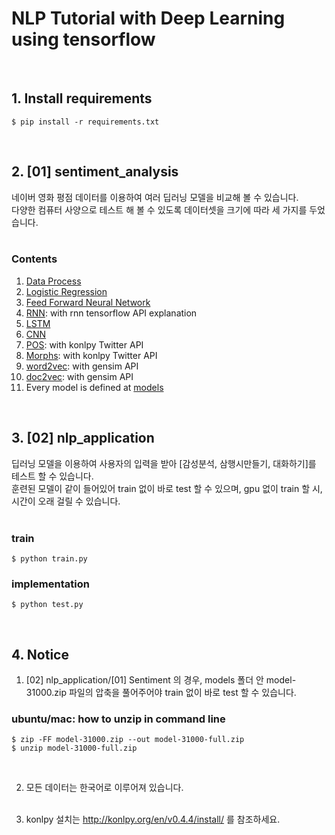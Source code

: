# NLP Tutorial with Deep Learning using tensorflow

<br />

## 1. Install requirements

```
$ pip install -r requirements.txt
```

<br />

## 2. [01] sentiment_analysis

네이버 영화 평점 데이터를 이용하여 여러 딥러닝 모델을 비교해 볼 수 있습니다.<br />
다양한 컴퓨터 사양으로 테스트 해 볼 수 있도록 데이터셋을 크기에 따라 세 가지를 두었습니다.<br /><br />

### Contents
01. [Data Process](https://github.com/Bricoler/nlp-tensorflow/blob/master/01-sentiment_analysis/01-data_process.ipynb)
02. [Logistic Regression](https://github.com/Bricoler/nlp-tensorflow/blob/master/01-sentiment_analysis/02-logistic_regression.ipynb)
03. [Feed Forward Neural Network](https://github.com/Bricoler/nlp-tensorflow/blob/master/01-sentiment_analysis/03-three_layer_net.ipynb)
04. [RNN](https://github.com/Bricoler/nlp-tensorflow/blob/master/01-sentiment_analysis/04-RNN.ipynb): with rnn tensorflow API explanation
05. [LSTM](https://github.com/Bricoler/nlp-tensorflow/blob/master/01-sentiment_analysis/05-LSTM.ipynb)
06. [CNN](https://github.com/Bricoler/nlp-tensorflow/blob/master/01-sentiment_analysis/06-CNN.ipynb)
07. [POS](https://github.com/Bricoler/nlp-tensorflow/blob/master/01-sentiment_analysis/07-POS.ipynb): with konlpy Twitter API
08. [Morphs](https://github.com/Bricoler/nlp-tensorflow/blob/master/01-sentiment_analysis/08-Morphs.ipynb): with konlpy Twitter API
09. [word2vec](https://github.com/Bricoler/nlp-tensorflow/blob/master/01-sentiment_analysis/09-word2vec.ipynb): with gensim API
10. [doc2vec](https://github.com/Bricoler/nlp-tensorflow/blob/master/01-sentiment_analysis/10-doc2vec.ipynb): with gensim API
11. Every model is defined at [models](https://github.com/Bricoler/nlp-tensorflow/blob/master/01-sentiment_analysis/models.py)

<br />

## 3. [02] nlp_application

딥러닝 모델을 이용하여 사용자의 입력을 받아 [감성분석, 삼행시만들기, 대화하기]를 테스트 할 수 있습니다.<br />
훈련된 모델이 같이 들어있어 train 없이 바로 test 할 수 있으며, gpu 없이 train 할 시, 시간이 오래 걸릴 수 있습니다.<br /><br />

### train

```
$ python train.py
```

### implementation

```
$ python test.py
```

<br />

## 4. Notice
1. [02] nlp_application/[01] Sentiment 의 경우, models 폴더 안 model-31000.zip 파일의 압축을 풀어주어야 train 없이 바로 test 할 수 있습니다.<br />
### ubuntu/mac: how to unzip in command line
```
$ zip -FF model-31000.zip --out model-31000-full.zip
$ unzip model-31000-full.zip
```

<br />

2. 모든 데이터는 한국어로 이루어져 있습니다.<br /><br />

3. konlpy 설치는 <href>http://konlpy.org/en/v0.4.4/install/</href> 를 참조하세요.<br /><br />
